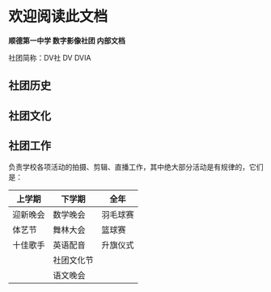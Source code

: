 # 欢迎阅读此文档

**顺德第一中学 数字影像社团 内部文档**

社团简称：DV社 DV DVIA

## 社团历史

## 社团文化

## 社团工作

负责学校各项活动的拍摄、剪辑、直播工作，其中绝大部分活动是有规律的，它们是：

| 上学期 | 下学期 | 全年 |
| - | - | - |
| 迎新晚会 | 数学晚会 | 羽毛球赛 |
| 体艺节   | 舞林大会 | 篮球赛   |
| 十佳歌手 | 英语配音 | 升旗仪式 |
|  | 社团文化节 |  |
|  | 语文晚会   |  |